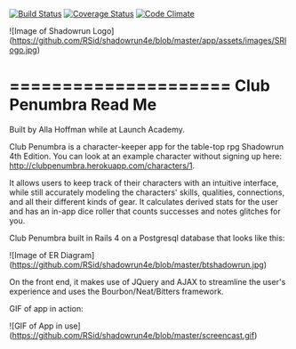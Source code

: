 [![Build Status](https://travis-ci.org/RSid/shadowrun4e.svg)](https://travis-ci.org/RSid/shadowrun4e)
[![Coverage Status](https://coveralls.io/repos/RSid/shadowrun4e/badge.png?branch=testing)](https://coveralls.io/r/RSid/shadowrun4e)
[![Code Climate](https://codeclimate.com/github/RSid/shadowrun4e.png)](https://codeclimate.com/github/RSid/shadowrun4e)

![Image of Shadowrun Logo]
(https://github.com/RSid/shadowrun4e/blob/master/app/assets/images/SRlogo.jpg)

=====================
Club Penumbra Read Me
=====================

Built by Alla Hoffman while at Launch Academy.

Club Penumbra is a character-keeper app for the table-top rpg Shadowrun 4th Edition. You can look at an example character without signing up here: http://clubpenumbra.herokuapp.com/characters/1. 

It allows users to keep track of their characters with an intuitive interface, while still accurately modeling the characters' skills, qualities, connections, and all their different kinds of gear. It calculates derived stats for the user and has an in-app dice roller that counts successes and notes glitches for you.

Club Penumbra built in Rails 4 on a Postgresql database that looks like this: 

![Image of ER Diagram]
(https://github.com/RSid/shadowrun4e/blob/master/btshadowrun.jpg)

On the front end, it makes use of JQuery and AJAX to streamline the user's experience and uses the Bourbon/Neat/Bitters
framework.


GIF of app in action:

![GIF of App in use]
(https://github.com/RSid/shadowrun4e/blob/master/screencast.gif)

